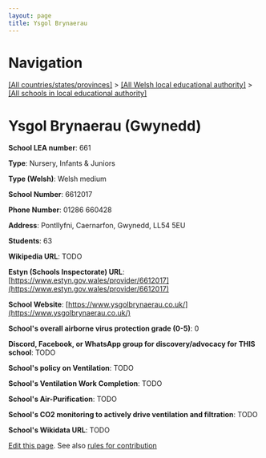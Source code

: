 ```yaml
---
layout: page
title: Ysgol Brynaerau
---
```

# Navigation

[[All countries/states/provinces]](../../..) > [[All Welsh local educational authority]](../..) > [[All schools in local educational authority]](..)

# Ysgol Brynaerau (Gwynedd)

**School LEA number**: 661

**Type**: Nursery, Infants & Juniors

**Type (Welsh)**: Welsh medium

**School Number**: 6612017

**Phone Number**: 01286 660428

**Address**: Pontllyfni, Caernarfon, Gwynedd, LL54 5EU

**Students**: 63

**Wikipedia URL**: TODO

**Estyn (Schools Inspectorate) URL**: [https://www.estyn.gov.wales/provider/6612017](https://www.estyn.gov.wales/provider/6612017)

**School Website**: [https://www.ysgolbrynaerau.co.uk/](https://www.ysgolbrynaerau.co.uk/)

**School's overall airborne virus protection grade (0-5)**: 0

**Discord, Facebook, or WhatsApp group for discovery/advocacy for THIS school**: TODO

**School's policy on Ventilation**: TODO

**School's Ventilation Work Completion**: TODO

**School's Air-Purification**: TODO

**School's CO2 monitoring to actively drive ventilation and filtration**: TODO

**School's Wikidata URL**: TODO




[Edit this page](https://github.com/VentilationProject/Wales/edit/prif/./Gwynedd/Ysgol_Brynaerau.md). See also [rules for contribution](../../../contribution-rules/)